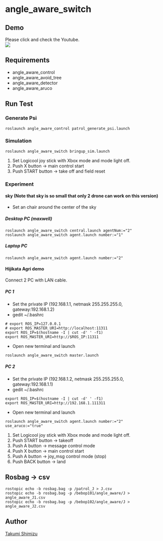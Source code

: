 # angle_aware_switch

## Demo
Please click and check the Youtube.   
[![](https://img.youtube.com/vi/LOIGUzbYuJA/0.jpg)](https://www.youtube.com/watch?v=LOIGUzbYuJA)

## Requirements
- angle_aware_control
- angle_aware_avoid_tree
- angle_aware_detector
- angle_aware_aruco

## Run Test
### Generate Psi
```
roslaunch angle_aware_control patrol_generate_psi.launch
```
### Simulation
```
roslaunch angle_aware_switch bringup_sim.launch
```
1. Set Logicool joy stick with Xbox mode and mode light off.
1. Push X button -> main control start
1. Push START button -> take off and field reset

### Experiment
#### sky (Note that sky is so small that only 2 drone can work on this version)
- Set an chair around the center of the sky

##### Desktop PC (maxwell)
```
roslaunch angle_aware_switch central.launch agentNum:="2"
roslaunch angle_aware_switch agent.launch number:="1"
```

##### Laptop PC
```
roslaunch angle_aware_switch agent.launch number:="2"
```


#### Hijikata Agri demo
Connect 2 PC with LAN cable.
##### PC 1
- Set the private IP (192.168.1.1, netmask 255.255.255.0, gateway:192.168.1.2)
- gedit ~/.bashrc
```
# export ROS_IP=127.0.0.1
# export ROS_MASTER_URI=http://localhost:11311
export ROS_IP=$(hostname -I | cut -d' ' -f1)
export ROS_MASTER_URI=http://$ROS_IP:11311
```
- Open new terminal and launch
```
roslaunch angle_aware_switch master.launch
```
##### PC 2
- Set the private IP (192.168.1.2, netmask 255.255.255.0, gateway:192.168.1.1)
- gedit ~/.bashrc
```
export ROS_IP=$(hostname -I | cut -d' ' -f1)
export ROS_MASTER_URI=http://192.168.1.111311
```
- Open new terminal and launch
```
roslaunch angle_aware_switch agent.launch number:="2" use_aruco:="true"
```
1. Set Logicool joy stick with Xbox mode and mode light off.
1. Push START button -> takeoff
1. Push A button -> message control mode
1. Push X button -> main control start
1. Push A button -> joy_msg control mode (stop)
1. Push BACK button -> land

## Rosbag -> csv
```
rostopic echo -b rosbag.bag -p /patrol_J > J.csv
rostopic echo -b rosbag.bag -p /bebop101/angle_aware/J > angle_aware_J1.csv
rostopic echo -b rosbag.bag -p /bebop102/angle_aware/J > angle_aware_J2.csv
```

## Author

[Takumi Shimizu](https://github.com/tashiwater)

